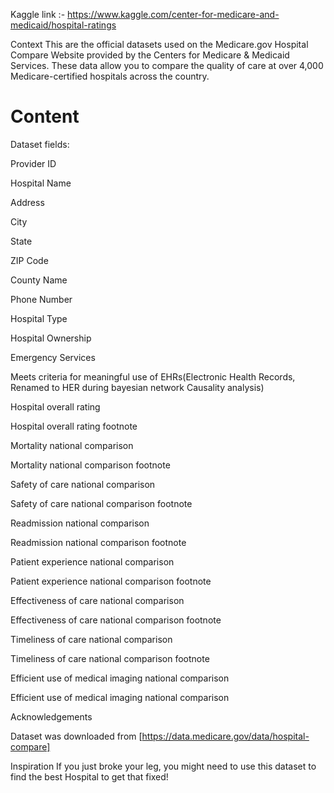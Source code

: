 Kaggle link :- https://www.kaggle.com/center-for-medicare-and-medicaid/hospital-ratings

Context
This are the official datasets used on the Medicare.gov Hospital Compare Website provided by the Centers for Medicare & Medicaid Services. These data allow you to compare the quality of care at over 4,000 Medicare-certified hospitals across the country.

# Content
Dataset fields:

Provider ID

Hospital Name

Address

City

State

ZIP Code

County Name

Phone Number

Hospital Type

Hospital Ownership

Emergency Services

Meets criteria for meaningful use of EHRs(Electronic Health Records, Renamed to HER during bayesian network Causality analysis)

Hospital overall rating

Hospital overall rating footnote

Mortality national comparison

Mortality national comparison footnote

Safety of care national comparison

Safety of care national comparison footnote

Readmission national comparison

Readmission national comparison footnote

Patient experience national comparison

Patient experience national comparison footnote

Effectiveness of care national comparison

Effectiveness of care national comparison footnote

Timeliness of care national comparison

Timeliness of care national comparison footnote

Efficient use of medical imaging national comparison

Efficient use of medical imaging national comparison

Acknowledgements

Dataset was downloaded from [https://data.medicare.gov/data/hospital-compare]

Inspiration
If you just broke your leg, you might need to use this dataset to find the best Hospital to get that fixed!
